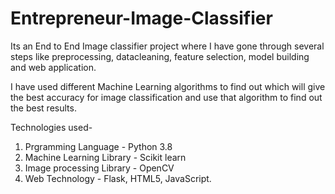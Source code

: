 # Entrepreneur-Image-Classifier
Its an End to End Image classifier project where I have gone through several steps like preprocessing, datacleaning, feature selection, model building and web application.

I have used different Machine Learning algorithms to find out which will give the best accuracy for image classification and use that algorithm to find out the best results.

Technologies used-

1. Prgramming Language - Python 3.8
2. Machine Learning Library - Scikit learn
3. Image processing Library - OpenCV
4. Web Technology - Flask, HTML5, JavaScript.



